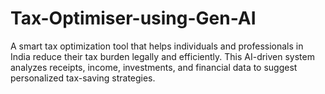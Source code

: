 # Tax-Optimiser-using-Gen-AI
A smart tax optimization tool that helps individuals and professionals in India reduce their tax burden legally and efficiently. This AI-driven system analyzes receipts, income, investments, and financial data to suggest personalized tax-saving strategies.
